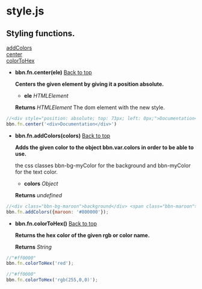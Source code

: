 # style.js

## Styling functions.

<a name="bbn_top"></a>[addColors](#addColors)  
[center](#center)  
[colorToHex](#colorToHex)  


- <a name="center"></a>**bbn.fn.center(ele)** [Back to top](#bbn_top)

  __Centers the given element by giving it a position absolute.__

  * __ele__ _HTMLElement_ 

  __Returns__ _HTMLElement_ The dom element with the new style.


```javascript
//<div style="position: absolute; top: 73px; left: 0px;">Documentation</div>
bbn.fn.center('<div>Documentation</div>')
```

- <a name="addColors"></a>**bbn.fn.addColors(colors)** [Back to top](#bbn_top)

  __Adds the given color to the object bbn.var.colors in order to be able to use.__

  the css classes bbn-bg-myColor for the background and bbn-myColor for the text color.

  * __colors__ _Object_ 

  __Returns__ _undefined_ 


```javascript
//<div class="bbn-bg-maroon">background</div> <span class="bbn-maroon">text color</span>
bbn.fn.addColors({maroon: '#800000'});
```

- <a name="colorToHex"></a>**bbn.fn.colorToHex()** [Back to top](#bbn_top)

  __Returns the hex color of the given rgb or color name.__


  __Returns__ _String_ 


```javascript
//"#ff0000"
bbn.fn.colorToHex('red');
```



```javascript
//"#ff0000"
bbn.fn.colorToHex('rgb(255,0,0)');
```